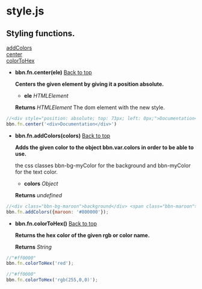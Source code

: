 # style.js

## Styling functions.

<a name="bbn_top"></a>[addColors](#addColors)  
[center](#center)  
[colorToHex](#colorToHex)  


- <a name="center"></a>**bbn.fn.center(ele)** [Back to top](#bbn_top)

  __Centers the given element by giving it a position absolute.__

  * __ele__ _HTMLElement_ 

  __Returns__ _HTMLElement_ The dom element with the new style.


```javascript
//<div style="position: absolute; top: 73px; left: 0px;">Documentation</div>
bbn.fn.center('<div>Documentation</div>')
```

- <a name="addColors"></a>**bbn.fn.addColors(colors)** [Back to top](#bbn_top)

  __Adds the given color to the object bbn.var.colors in order to be able to use.__

  the css classes bbn-bg-myColor for the background and bbn-myColor for the text color.

  * __colors__ _Object_ 

  __Returns__ _undefined_ 


```javascript
//<div class="bbn-bg-maroon">background</div> <span class="bbn-maroon">text color</span>
bbn.fn.addColors({maroon: '#800000'});
```

- <a name="colorToHex"></a>**bbn.fn.colorToHex()** [Back to top](#bbn_top)

  __Returns the hex color of the given rgb or color name.__


  __Returns__ _String_ 


```javascript
//"#ff0000"
bbn.fn.colorToHex('red');
```



```javascript
//"#ff0000"
bbn.fn.colorToHex('rgb(255,0,0)');
```